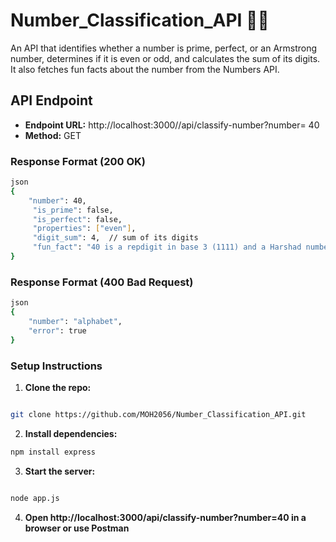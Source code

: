 # Number_Classification_API 🎯🔢

An API that identifies whether a number is prime, perfect, or an Armstrong number, determines if it is even or odd, and calculates the sum of its digits. It also fetches fun facts about the number from the Numbers API.

## API Endpoint
- **Endpoint URL:** http://localhost:3000//api/classify-number?number= 40
- **Method:** GET

### Response Format (200 OK)

```sh
json
{
    "number": 40,
     "is_prime": false,
     "is_perfect": false,
     "properties": ["even"],
     "digit_sum": 4,  // sum of its digits
     "fun_fact": "40 is a repdigit in base 3 (1111) and a Harshad number in base 10." //gotten from the numbers API
}
```

### Response Format (400 Bad Request)

```sh
json
{
    "number": "alphabet",
    "error": true
}
```

### Setup Instructions

1. **Clone the repo:**
```sh

git clone https://github.com/MOH2056/Number_Classification_API.git
```

2. **Install dependencies:**
```sh
npm install express
```

3. **Start the server:**
```sh

node app.js
```

4. **Open http://localhost:3000/api/classify-number?number=40 in a browser or use Postman**
